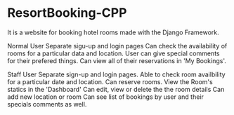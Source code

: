 # ResortBooking-CPP

It is a website for booking hotel rooms made with the Django Framework.

Normal User
  Separate sigu-up and login pages
  Can check the availability of rooms for a particular data and location.
  User can give special comments for their prefered things.
  Can view all of their reservations in 'My Bookings'.
  

Staff User
  Separate sign-up and login pages.
  Able to check room availbility for a particular date and location.
  Can reserve rooms.
  View the Room's statics in the 'Dashboard'
  Can edit, view or delete the the room details
  Can add new location or room 
  Can see list of bookings by user and their specials comments as well.
